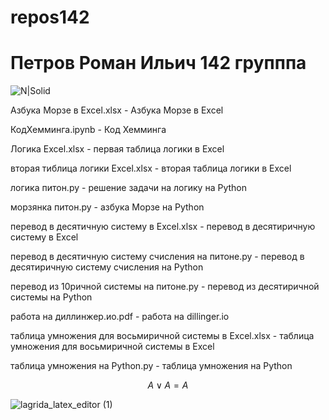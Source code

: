 # repos142

# Петров Роман Ильич 142 групппа
![N|Solid](https://sun9-79.userapi.com/impg/TthAm6f8QpkwyNFhTQO9VQbHrRw9l-JG5rawgw/kNyq8XqZDIo.jpg?size=600x600&quality=96&sign=0cd819b9dbb79be65451f24212a4ae4e&type=album)

Азбука Морзе в Excel.xlsx - Азбука Морзе в Excel

КодХемминга.ipynb - Код Хемминга

Логика Excel.xlsx - первая таблица логики в Excel

вторая тиблица логики Excel.xlsx - вторая таблица логики в Excel

логика питон.py - решение задачи на логику на Python

морзянка питон.py - азбука Морзе на Python

перевод в десятичную систему в Excel.xlsx - перевод в десятиричную систему в Excel

перевод в десятичную систему счисления на питоне.py - перевод в десятиричную систему счисления на Python

перевод из 10ричной системы на питоне.py - перевод из десятиричной системы на Python

работа на диллинжер.ио.pdf - работа на dillinger.io

таблица умножения для восьмиричной системы в Excel.xlsx - таблица умножения для восьмиричной системы в Excel

таблица умножения на Python.py - таблица умножения на Python

$$A\vee A= A$$

![lagrida_latex_editor (1)](https://user-images.githubusercontent.com/114632557/198817621-3d4e71f0-3033-40bf-a4a0-94a4c6cad795.png)
